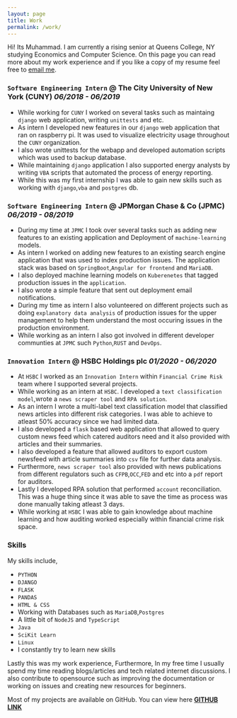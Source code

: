 ```yaml
---
layout: page
title: Work
permalink: /work/
---
```

Hi! Its Muhammad. I am currently a rising senior at Queens College, NY studying Economics and Computer Science. On this page you can read more about my work experience and if you like a copy of my resume feel free to [email me](mailto:muhammadraza0047@gmail.com).

### `Software Engineering Intern` @ The City University of New York (CUNY) _**06/2018 - 06/2019**_
- While working for `CUNY` I worked on several tasks such as maintaing `django` web application, writing `unittests` and etc.
- As intern I developed new features in our `django` web application that ran on raspberry pi. It was used to visualize electricity usage throughout the `CUNY` organization.
- I also wrote unittests for the webapp and developed automation scripts which was used to backup database.
- While maintaining `django` application I also supported energy analysts by writing `VBA` scripts that automated the process of energy reporting.
- While this was my first internship I was able to gain new skills such as working with `django`,`vba` and `postgres` db.

### `Software Engineering Intern` @  JPMorgan Chase & Co (JPMC)  _**06/2019 - 08/2019**_
- During my time at `JPMC` I took over several tasks such as adding new features to an existing application and Deployment of `machine-learning` models.
- As intern I worked on adding new features to an existing search engine application that was used to index production issues. The application stack was based on `SpringBoot`,`Angular for frontend` and `MariaDB`.
- I also deployed machine learning models on `Kuberenetes` that tagged production issues in the `application`.
- I also wrote a simple feature that sent out deployment email notifications.
- During my time as intern I also volunteered on different projects such as doing `explanatory data analysis` of production issues for the upper management to help them understand the most occuring issues in the production environment.
- While working as an intern I also got involved in different developer communties at `JPMC` such `Python`,`RUST` and `DevOps`.

### `Innovation Intern` @  HSBC Holdings plc  _**01/2020 - 06/2020**_
- At `HSBC` I worked as an `Innovation Intern` within `Financial Crime Risk` team where I supported several projects.
- While working as an intern at `HSBC`. I developed a `text classification model`,wrote a `news scraper tool` and `RPA solution`.
- As an intern I wrote a multi-label text classification model that classified news articles into different risk categories. I was able to achieve to atleast 50% accuracy since we had limited data.
- I also developed a `flask` based web application that allowed to query custom news feed which catered auditors need and it also provided with articles and their summaries.
- I also developed a feature that allowed auditors to export custom newsfeed with article summaries into `csv` file for further data analysis.
- Furthermore, `news scraper tool` also provided with news publications from different regulators such as `CFPB`,`OCC`,`FED` and etc into a `pdf` report for auditors.
- Lastly I developed RPA solution that performed `account` reconciliation. This was a huge thing since it was able to save the time as process was done manually taking atleast 3 days.
- While working at `HSBC` I was able to gain knowledge about machine learning and how auditing worked especially within financial crime risk space.



### Skills
My skills include,
* `PYTHON`
* `DJANGO`
* `FLASK`
* `PANDAS`
* `HTML & CSS`
* Working with Databases such as `MariaDB`,`Postgres`
* A little bit of `NodeJS` and `TypeScript`
* `Java`
* `SciKit Learn`
* `Linux`
* I constantly try to learn new skills

Lastly this was my work experience, Furthermore, In my free time I usually spend my time reading blogs/articles and tech related internet discussions. I also contribute to opensource such as improving the documentation or working on issues and creating new resources for beginners.

Most of my projects are available on GitHub. You can view here **[GITHUB LINK](https://github.com/mraza007)**
